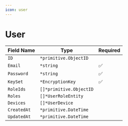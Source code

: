 ```yaml
---
icon: user
---
```


# User

| Field Name  | Type                    | Required |
| ----------- | ----------------------- | -------- |
| `ID`        | `*primitive.ObjectID`   |          |
| `Email`     | `*string`               | ✅        |
| `Password`  | `*string`               | ✅        |
| `KeySet`    | `*EncryptionKey`        | ✅        |
| `RoleIds`   | `[]*primitive.ObjectID` |          |
| `Roles`     | `[]*UserRoleEntity`     |          |
| `Devices`   | `[]*UserDevice`         |          |
| `CreatedAt` | `*primitive.DateTime`   |          |
| `UpdatedAt` | `*primitive.DateTime`   |          |
